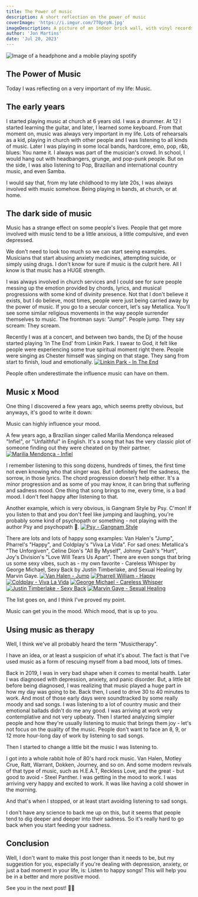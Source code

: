 ```yaml
---
title: The Power of music
description: A short reflection on the power of music
coverImage: 'https://i.imgur.com/7T0prpN.jpg'
imageDescription: A picture of an indoor brick wall, with vinyl records on some shelves on each side, and a text written in neon lights: "You are what you listen to".
author: 'Jon Martins'
date: 'Jul 20, 2023'
---
```

![Image of a headphone and a mobile playing spotify](https://imgur.com/iWVTZeF)

## The Power of Music

Today I was reflecting on a very important of my life: Music.

The early years
---
I started playing music at church at 6 years old. I was a drummer. At 12 I started learning the guitar, and later, I learned some keyboard.
From that moment on, music was always very important in my life.
Lots of rehearsals as a kid, playing in church with other people and I was listening to all kinds of music.
Later I was playing in some local bands, hardcore, emo, pop, r&b, blues: You name it.
I always was part of the musician's crowd.
In school, I would hang out with headbangers, grunge, and pop-punk people. But on the side, I was also listening to Pop, Brazilian and international country music, and even Samba.

I would say that, from my late childhood to my late 20s, I was always involved with music somehow. Being playing in bands, at church, or at home.


The dark side of music
---
Music has a strange effect on some people's lives.
People that get more involved with music tend to be a little anxious, a little compulsive, and even depressed.

We don't need to look too much so we can start seeing examples. Musicians that start abusing anxiety medicines, attempting suicide, or simply using drugs.
I don't know for sure if music is the culprit here. All I know is that music has a HUGE strength.

I was always involved in church services and I could see for sure people messing up the emotion provided by chords, lyrics, and musical progressions with some kind of divinity presence. Not that I don't believe it exists, but I do believe, most times, people were just being carried away by the power of music.
If you go to a secular concert, let's say Metallica. You'll see some similar religious movements in the way people surrender themselves to music.
The frontman says: "Jump!". People jump. 
They say scream: They scream.

Recently I was at a concert, and between two bands, the Dj of the house started playing 'In The End' from Linkin Park. I swear to God, it felt like people were experiencing some true spiritual moment right there.
People were singing as Chester himself was singing on that stage. They sang from start to finish, loud and emotionally.
[![Linkin Park - In The End](https://img.youtube.com/vi/eVTXPUF4Oz4/hqdefault.jpg)](https://www.youtube.com/embed/eVTXPUF4Oz4)


People often underestimate the influence music can have on them.


Music x Mood
---
One thing I discovered a few years ago, which seems pretty obvious, but anyways, it's good to write it down:

Music can highly influence your mood.

A few years ago, a Brazilian singer called Marilia Mendonça released "Infiel", or "Unfaithful" in English.
It's a song that has the very classic plot of someone finding out they were cheated on by their partner.
[![Marilia Mendonça - Infiel](https://img.youtube.com/vi/12YvSMQP63Y/hqdefault.jpg)](https://www.youtube.com/embed/12YvSMQP63Y)


I remember listening to this song dozens, hundreds of times, the first time not even knowing who that singer was. But I definitely feel the sadness, the sorrow, in those lyrics. The chord progression doesn't help either. It's a minor progression and as some of you may know, it can bring that suffering and sadness mood.
One thing that song brings to me, every time, is a bad mood. I don't feel happy after listening to that.

Another example, which is very obvious, is Gangnam Style by Psy. C'mon! If you listen to that and you don't feel like jumping and laughing, you're probably some kind of psychopath or something - not playing with the author Psy and psychopath 🤣.
[![Psy - Gangnam Style](https://img.youtube.com/vi/9bZkp7q19f0/hqdefault.jpg)](https://www.youtube.com/embed/9bZkp7q19f0)

There are lots and lots of happy song examples: Van Halen's "Jump", Pharrel's "Happy", and Coldplay's "Viva La Vida". For sad ones: Metallica's "The Unforgiven", Celine Dion's "All By Myself", Johnny Cash's "Hurt", Joy's Division's "Love Will Tears Us Apart".
There are even songs that bring us some sexy vibes, such as - my own favorite - Careless Whisper by George Michael, Sexy Back by Justin Timberlake, and Sexual Healing by Marvin Gaye.
[![Van Halen - Jump](https://img.youtube.com/vi/ggJI9dKBk48/hqdefault.jpg)](https://www.youtube.com/embed/ggJI9dKBk48)
[![Pharrell William - Happy](https://img.youtube.com/vi/ZbZSe6N_BXs/hqdefault.jpg)](https://www.youtube.com/embed/ZbZSe6N_BXs)
[![Coldplay - Viva La Vida](https://img.youtube.com/vi/MY4eEOB1wSI/hqdefault.jpg)](https://www.youtube.com/embed/MY4eEOB1wSI)
[![George Michael - Careless Whisper](https://img.youtube.com/vi/1m6en0SQNFs/hqdefault.jpg)](https://www.youtube.com/embed/1m6en0SQNFs)
[![Justin Timberlake - Sexy Back](https://img.youtube.com/vi/gfWQ1r6IQrY/hqdefault.jpg)](https://www.youtube.com/embed/gfWQ1r6IQrY)
[![Marvin Gaye - Sexual Healing](https://img.youtube.com/vi/xFxC3txGZDg/hqdefault.jpg)](https://www.youtube.com/embed/xFxC3txGZDg)

The list goes on, and I think I've proved my point.

Music can get you in the mood. Which mood, that is up to you.


Using music as therapy
---

Well, I think we've all probably heard the term "Musictherapy".

I have an idea, or at least a suspicion of what it's about. The fact is that I've used music as a form of rescuing myself from a bad mood, lots of times.

Back in 2019, I was in very bad shape when it comes to mental health. Later I was diagnosed with depression, anxiety, and panic disorder.
But, a little bit before being diagnosed, I was realizing that music played a huge part in how my day was going to be.
Back then, I used to drive 30 to 40 minutes to work. And most of those early days were soundtracked by some really moody and sad songs.
I was listening to a lot of country music and their emotional ballads didn't do me any good. I was arriving at work very contemplative and not very upbeaty.
Then I started analyzing simpler people and how they're usually listening to music that brings them joy - let's not focus on the quality of the music.
People don't want to face an 8, 9, or 12 more hour-long day of work by listening to sad songs. 

Then I started to change a little bit the music I was listening to.

I got into a whole rabbit hole of 80's hard rock music. Van Halen, Motley Crue, Ratt, Warrant, Dokken, Journey, and so on. And some modern revivals of that type of music, such as H.E.A.T, Reckless Love, and the great - but good to avoid - Steel Panther.
I was getting in the mood to work. I was arriving very happy and excited to work. It was like having a cold shower in the morning.

And that's when I stopped, or at least start avoiding listening to sad songs.

I don't have any science to back me up on this, but it seems that people tend to dig deeper and deeper into their sadness. So it's really hard to go back when you start feeding your sadness.


Conclusion
---
Well, I don't want to make this post longer than it needs to be, but my suggestion for you, especially if you're dealing with depression, anxiety, or just a bad moment in your life, is:
Listen to happy songs! This will help you be in a better and more positive mood.


See you in the next post! 👋🏽
